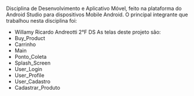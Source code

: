 Disciplina de Desenvolvimento e Aplicativo Móvel, feito na plataforma do Android Studio para dispositivos Mobile Android.
O principal integrante que trabalhou nesta disciplina foi:
- Willamy Ricardo Andreotti 2°F DS
As telas deste projeto são:
- Buy_Product
- Carrinho
- Main
- Ponto_Coleta
- Splash_Screen
- User_Login
- User_Profile
- User_Cadastro
- Cadastrar_Produto
